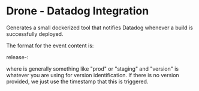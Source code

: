 # Drone - Datadog Integration
Generates a small dockerized tool that notifies Datadog whenever a build is successfully deployed.

The format for the event content is:

release-<environment>: <version>

where <environment> is generally something like "prod" or "staging" and "version" is whatever you are using for version identification. If there is no version provided, we just use the timestamp that this is triggered.
